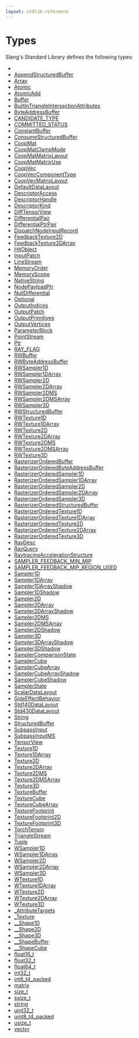 ```yaml
---
layout: stdlib-reference
---
```

# Types

Slang's Standard Library defines the following types:

- [](t-0/index)
- [AppendStructuredBuffer](appendstructuredbuffer-06g/index)
- [Array](array-0/index)
- [Atomic](atomic-0/index)
- [AtomicAdd](atomicadd-06/index)
- [Buffer](buffer-0)
- [BuiltInTriangleIntersectionAttributes](builtintriangleintersectionattributes-057fr/index)
- [ByteAddressBuffer](byteaddressbuffer-04b/index)
- [CANDIDATE\_TYPE](candidate_type-012345678abcd)
- [COMMITTED\_STATUS](committed_status-012345678abcdef)
- [ConstantBuffer](constantbuffer-08/index)
- [ConsumeStructuredBuffer](consumestructuredbuffer-07h/index)
- [CoopMat](coopmat-04/index)
- [CoopMatClampMode](coopmatclampmode-047c/index)
- [CoopMatMatrixLayout](coopmatmatrixlayout-047d/index)
- [CoopMatMatrixUse](coopmatmatrixuse-047d/index)
- [CoopVec](coopvec-04/index)
- [CoopVecComponentType](coopveccomponenttype-047g/index)
- [CoopVecMatrixLayout](coopvecmatrixlayout-047d/index)
- [DefaultDataLayout](defaultdatalayout-07b/index)
- [DescriptorAccess](descriptoraccess-0a/index)
- [DescriptorHandle](descriptorhandle-0a/index)
- [DescriptorKind](descriptorkind-0a/index)
- [DiffTensorView](difftensorview-04a/index)
- [DifferentialPair](differentialpair-0c/index)
- [DifferentialPtrPair](differentialptrpair-0cf/index)
- [DispatchNodeInputRecord](dispatchnodeinputrecord-08ch/index)
- [FeedbackTexture2D](feedbacktexture2d-08g)
- [FeedbackTexture2DArray](feedbacktexture2darray-08gh)
- [HitObject](hitobject-03/index)
- [InputPatch](inputpatch-05/index)
- [LineStream](linestream-04/index)
- [MemoryOrder](memoryorder-06/index)
- [MemoryScope](memoryscope-06/index)
- [NativeString](nativestring-06/index)
- [NodePayloadPtr](nodepayloadptr-04b)
- [NullDifferential](nulldifferential-04/index)
- [Optional](optional-0/index)
- [OutputIndices](outputindices-06/index)
- [OutputPatch](outputpatch-06/index)
- [OutputPrimitives](outputprimitives-06/index)
- [OutputVertices](outputvertices-06/index)
- [ParameterBlock](parameterblock-09/index)
- [PointStream](pointstream-05/index)
- [Ptr](ptr-0/index)
- [RAY\_FLAG](ray_flag-0124567)
- [RWBuffer](rwbuffer-012)
- [RWByteAddressBuffer](rwbyteaddressbuffer-0126d/index)
- [RWSampler1D](rwsampler1d-012a)
- [RWSampler1DArray](rwsampler1darray-012ab)
- [RWSampler2D](rwsampler2d-012a)
- [RWSampler2DArray](rwsampler2darray-012ab)
- [RWSampler2DMS](rwsampler2dms-012abc)
- [RWSampler2DMSArray](rwsampler2dmsarray-012abcd)
- [RWSampler3D](rwsampler3d-012a)
- [RWStructuredBuffer](rwstructuredbuffer-012c/index)
- [RWTexture1D](rwtexture1d-012a)
- [RWTexture1DArray](rwtexture1darray-012ab)
- [RWTexture2D](rwtexture2d-012a)
- [RWTexture2DArray](rwtexture2darray-012ab)
- [RWTexture2DMS](rwtexture2dms-012abc)
- [RWTexture2DMSArray](rwtexture2dmsarray-012abcd)
- [RWTexture3D](rwtexture3d-012a)
- [RasterizerOrderedBuffer](rasterizerorderedbuffer-0ah)
- [RasterizerOrderedByteAddressBuffer](rasterizerorderedbyteaddressbuffer-0ahls/index)
- [RasterizerOrderedSampler1D](rasterizerorderedsampler1d-0ahp)
- [RasterizerOrderedSampler1DArray](rasterizerorderedsampler1darray-0ahpq)
- [RasterizerOrderedSampler2D](rasterizerorderedsampler2d-0ahp)
- [RasterizerOrderedSampler2DArray](rasterizerorderedsampler2darray-0ahpq)
- [RasterizerOrderedSampler3D](rasterizerorderedsampler3d-0ahp)
- [RasterizerOrderedStructuredBuffer](rasterizerorderedstructuredbuffer-0ahr/index)
- [RasterizerOrderedTexture1D](rasterizerorderedtexture1d-0ahp)
- [RasterizerOrderedTexture1DArray](rasterizerorderedtexture1darray-0ahpq)
- [RasterizerOrderedTexture2D](rasterizerorderedtexture2d-0ahp)
- [RasterizerOrderedTexture2DArray](rasterizerorderedtexture2darray-0ahpq)
- [RasterizerOrderedTexture3D](rasterizerorderedtexture3d-0ahp)
- [RayDesc](raydesc-03/index)
- [RayQuery](rayquery-03/index)
- [RaytracingAccelerationStructure](raytracingaccelerationstructure-0am/index)
- [SAMPLER\_FEEDBACK\_MIN\_MIP](sampler_feedback_min_mip-012345689abcdefhijlmn/index)
- [SAMPLER\_FEEDBACK\_MIP\_REGION\_USED](sampler_feedback_mip_region_used-012345689abcdefhijlmnopqstuv/index)
- [Sampler1D](sampler1d-08)
- [Sampler1DArray](sampler1darray-089)
- [Sampler1DArrayShadow](sampler1darrayshadow-089e)
- [Sampler1DShadow](sampler1dshadow-089)
- [Sampler2D](sampler2d-08)
- [Sampler2DArray](sampler2darray-089)
- [Sampler2DArrayShadow](sampler2darrayshadow-089e)
- [Sampler2DMS](sampler2dms-089a)
- [Sampler2DMSArray](sampler2dmsarray-089ab)
- [Sampler2DShadow](sampler2dshadow-089)
- [Sampler3D](sampler3d-08)
- [Sampler3DArrayShadow](sampler3darrayshadow-089e)
- [Sampler3DShadow](sampler3dshadow-089)
- [SamplerComparisonState](samplercomparisonstate-07h/index)
- [SamplerCube](samplercube-07)
- [SamplerCubeArray](samplercubearray-07b)
- [SamplerCubeArrayShadow](samplercubearrayshadow-07bg)
- [SamplerCubeShadow](samplercubeshadow-07b)
- [SamplerState](samplerstate-07/index)
- [ScalarDataLayout](scalardatalayout-06a/index)
- [SideEffectBehavior](sideeffectbehavior-04a/index)
- [Std140DataLayout](std140datalayout-06a/index)
- [Std430DataLayout](std430datalayout-06a/index)
- [String](string-0/index)
- [StructuredBuffer](structuredbuffer-0a/index)
- [SubpassInput](subpassinput-07)
- [SubpassInputMS](subpassinputms-07cd)
- [TensorView](tensorview-06/index)
- [Texture1D](texture1d-08)
- [Texture1DArray](texture1darray-089)
- [Texture2D](texture2d-08)
- [Texture2DArray](texture2darray-089)
- [Texture2DMS](texture2dms-089a)
- [Texture2DMSArray](texture2dmsarray-089ab)
- [Texture3D](texture3d-08)
- [TextureBuffer](texturebuffer-07/index)
- [TextureCube](texturecube-07)
- [TextureCubeArray](texturecubearray-07b)
- [TextureFootprint](texturefootprint-07/index)
- [TextureFootprint2D](texturefootprint2d-07h)
- [TextureFootprint3D](texturefootprint3d-07h)
- [TorchTensor](torchtensor-05/index)
- [TriangleStream](trianglestream-08/index)
- [Tuple](tuple-0/index)
- [WSampler1D](wsampler1d-019)
- [WSampler1DArray](wsampler1darray-019a)
- [WSampler2D](wsampler2d-019)
- [WSampler2DArray](wsampler2darray-019a)
- [WSampler3D](wsampler3d-019)
- [WTexture1D](wtexture1d-019)
- [WTexture1DArray](wtexture1darray-019a)
- [WTexture2D](wtexture2d-019)
- [WTexture2DArray](wtexture2darray-019a)
- [WTexture3D](wtexture3d-019)
- [\_AttributeTargets](0attributetargets-01a/index)
- [\_Texture](0texture-01/index)
- [\_\_Shape1D](0_shape1d-028/index)
- [\_\_Shape2D](0_shape2d-028/index)
- [\_\_Shape3D](0_shape3d-028/index)
- [\_\_ShapeBuffer](0_shapebuffer-027/index)
- [\_\_ShapeCube](0_shapecube-027/index)
- [float16\_t](float16_t)
- [float32\_t](float32_t)
- [float64\_t](float64_t)
- [int32\_t](int32_t)
- [int8\_t4\_packed](int8_t4_packed)
- [matrix](matrix/index)
- [size\_t](size_t)
- [ssize\_t](ssize_t)
- [string](string)
- [uint32\_t](uint32_t)
- [uint8\_t4\_packed](uint8_t4_packed)
- [usize\_t](usize_t)
- [vector](vector/index)

<!-- RTD-TOC-START
```{toctree}
:titlesonly:
:hidden:

Buffer types <buffer_types>
Math types <math_types>
Miscelaneous types <misc_types>
Ray-tracing <raytracing>
Sampler types <sampler_types>
Scalar types <scalar_types>
Stage IO types <stage_io>
Texture types <texture_types>
 <t-0/index>
Array <array-0/index>
Atomic <atomic-0/index>
AtomicAdd <atomicadd-06/index>
ConstantBuffer <constantbuffer-08/index>
CoopMat <coopmat-04/index>
CoopMatClampMode <coopmatclampmode-047c/index>
CoopMatMatrixLayout <coopmatmatrixlayout-047d/index>
CoopMatMatrixUse <coopmatmatrixuse-047d/index>
CoopVec <coopvec-04/index>
CoopVecComponentType <coopveccomponenttype-047g/index>
CoopVecMatrixLayout <coopvecmatrixlayout-047d/index>
DescriptorAccess <descriptoraccess-0a/index>
DescriptorHandle <descriptorhandle-0a/index>
DescriptorKind <descriptorkind-0a/index>
DiffTensorView <difftensorview-04a/index>
DifferentialPair <differentialpair-0c/index>
DifferentialPtrPair <differentialptrpair-0cf/index>
DispatchNodeInputRecord <dispatchnodeinputrecord-08ch/index>
MemoryScope <memoryscope-06/index>
NodePayloadPtr <nodepayloadptr-04b>
NullDifferential <nulldifferential-04/index>
Optional <optional-0/index>
ParameterBlock <parameterblock-09/index>
Ptr <ptr-0/index>
String <string-0/index>
TensorView <tensorview-06/index>
TorchTensor <torchtensor-05/index>
Tuple <tuple-0/index>
_AttributeTargets <0attributetargets-01a/index>
int8_t4_packed <int8_t4_packed>
uint8_t4_packed <uint8_t4_packed>
```
RTD-TOC-END -->
